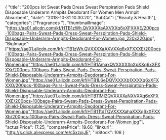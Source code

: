{
	"title": "200pcs lot Sweat Pads Dress Sweat Perspiration Pads Shield Disposable Underarm Armpits Deodorant For Women Men Armpit Absorbent",
	"date": "2018-10-31 10:30:20",
	"SubCat": ["Beauty & Health"],
	"categories": ["Fragrances "],
	"thumbnailImage": "https://ae01.alicdn.com/kf/HTB1zWh.QVXXXXaAXVXXq6xXFXXXE/200pcs-100bags-Pairs-Sweat-Pads-Dress-Sweat-Perspiration-Pads-Shield-Disposable-Underarm-Armpits-Deodorant-For-Women.jpg_220x220.jpg",
	"BigImage": ["https://ae01.alicdn.com/kf/HTB1zWh.QVXXXXaAXVXXq6xXFXXXE/200pcs-100bags-Pairs-Sweat-Pads-Dress-Sweat-Perspiration-Pads-Shield-Disposable-Underarm-Armpits-Deodorant-For-Women.jpg","https://ae01.alicdn.com/kf/HTB1AmaxQVXXXXXoXpXXq6xXFXXXr/200pcs-100bags-Pairs-Sweat-Pads-Dress-Sweat-Perspiration-Pads-Shield-Disposable-Underarm-Armpits-Deodorant-For-Women.jpg","https://ae01.alicdn.com/kf/HTB1L6eDQVXXXXb1XXXXq6xXFXXXO/200pcs-100bags-Pairs-Sweat-Pads-Dress-Sweat-Perspiration-Pads-Shield-Disposable-Underarm-Armpits-Deodorant-For-Women.jpg","https://ae01.alicdn.com/kf/HTB11Ml2QVXXXXaNXVXXq6xXFXXXE/200pcs-100bags-Pairs-Sweat-Pads-Dress-Sweat-Perspiration-Pads-Shield-Disposable-Underarm-Armpits-Deodorant-For-Women.jpg","https://ae01.alicdn.com/kf/HTB1TtdTQVXXXXahaXXXq6xXFXXXb/200pcs-100bags-Pairs-Sweat-Pads-Dress-Sweat-Perspiration-Pads-Shield-Disposable-Underarm-Armpits-Deodorant-For-Women.jpg"],
	"actualPrice": 17.25,
	"comparePrice": 19.60,
	"linkurl": "http://s.click.aliexpress.com/e/c5xzojJE",
	"inStock": 108
}
